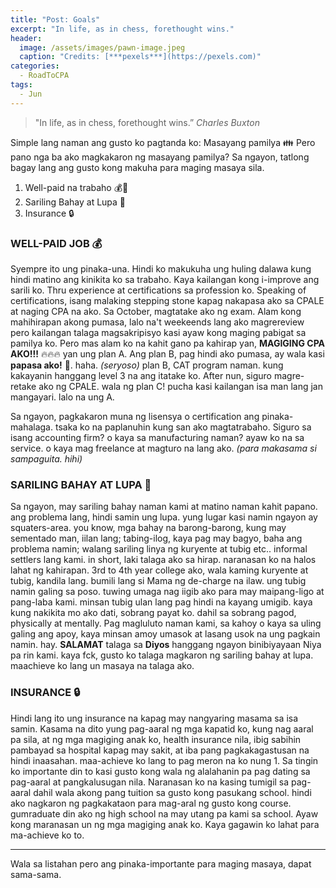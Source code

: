 ```yaml
---
title: "Post: Goals"
excerpt: "In life, as in chess, forethought wins."
header:
  image: /assets/images/pawn-image.jpeg
  caption: "Credits: [***pexels***](https://pexels.com)"
categories:
  - RoadToCPA
tags:
  - Jun
---
```


>"In life, as in chess, forethought wins.” 
 >*Charles Buxton*

Simple lang naman ang gusto ko pagtanda ko: Masayang pamilya 👪
Pero pano nga ba ako magkakaron ng masayang pamilya?
Sa ngayon, tatlong bagay lang ang gusto kong makuha para maging masaya sila.

1. Well-paid na trabaho 💰💸
2. Sariling Bahay at Lupa 🏡
3. Insurance 🔒

### WELL-PAID JOB 💰
  Syempre ito ung pinaka-una. Hindi ko makukuha ung huling dalawa kung hindi matino ang kinikita ko sa trabaho. Kaya kailangan kong i-improve ang sarili ko.
  Thru experience at certifications sa profession ko. Speaking of certifications, isang malaking stepping stone kapag nakapasa ako sa CPALE at naging CPA na ako.
  Sa October, magtatake ako ng exam. Alam kong mahihirapan akong pumasa, lalo na't weekeends lang ako magrereview 
  pero kailangan talaga magsakripisyo kasi ayaw kong maging pabigat sa pamilya ko. Pero mas alam ko na kahit gano pa kahirap yan, **MAGIGING CPA AKO!!!** 🔥🔥🔥
  yan ung plan A. Ang plan B, pag hindi ako pumasa, ay wala kasi **papasa ako!** 💯. haha. *(seryoso)* plan B, CAT program naman.
  kung kakayanin hanggang level 3 na ang itatake ko. After nun, siguro magre-retake ako ng CPALE. 
  wala ng plan C! pucha kasi kailangan isa man lang jan mangayari. lalo na ung A.
  
  Sa ngayon, pagkakaron muna ng lisensya o certification ang pinaka-mahalaga. tsaka ko na paplanuhin kung san ako magtatrabaho. Siguro sa isang accounting firm? o kaya sa manufacturing naman? ayaw ko na sa service. o kaya mag freelance at magturo na lang ako. *(para makasama si sampaguita. hihi)*

### SARILING BAHAY AT LUPA 🏡
  Sa ngayon, may sariling bahay naman kami at matino naman kahit papano. ang problema lang, hindi samin ung lupa. yung lugar kasi namin ngayon ay squaters-area. 
  you know, mga bahay na barong-barong, kung may sementado man, iilan lang; tabing-ilog, kaya pag may bagyo, baha ang problema namin; walang sariling linya ng kuryente at tubig etc.. informal settlers lang kami.
  in short, laki talaga ako sa hirap. naranasan ko na halos lahat ng kahirapan. 3rd to 4th year college ako, wala kaming kuryente at tubig, kandila lang. bumili lang si Mama ng de-charge na ilaw.
  ung tubig namin galing sa poso. tuwing umaga nag iigib ako para may maipang-ligo at pang-laba kami. 
  minsan tubig ulan lang pag hindi na kayang umigib. kaya kung nakikita mo ako dati, sobrang payat ko. dahil sa sobrang pagod, physically at mentally.
  Pag magluluto naman kami, sa kahoy o kaya sa uling galing ang apoy, kaya minsan amoy umasok at lasang usok na ung pagkain namin. hay.
  **SALAMAT** talaga sa **Diyos** hanggang ngayon binibiyayaan Niya pa rin kami.
  kaya fck, gusto ko talaga magkaron ng sariling bahay at lupa. maachieve ko lang un masaya na talaga ako.
  
### INSURANCE 🔒
  Hindi lang ito ung insurance na kapag may nangyaring masama sa isa samin. Kasama na dito yung pag-aaral ng mga kapatid ko, kung nag aaral pa sila, at ng mga magiging anak ko, health insurance nila, ibig sabihin pambayad sa hospital kapag may sakit, at iba pang pagkakagastusan na hindi inaasahan. maa-achieve ko lang to pag meron na ko nung 1.
  Sa tingin ko importante din to kasi gusto kong wala ng alalahanin pa pag dating sa pag-aaral at pangkalusugan nila. Naranasan ko na kasing tumigil sa pag-aaral dahil wala akong pang tuition sa gusto kong pasukang school. hindi ako nagkaron ng pagkakataon para mag-aral ng gusto kong course. gumraduate din ako ng high school na may utang pa kami sa school. 
  Ayaw kong maranasan un ng mga magiging anak ko. Kaya gagawin ko lahat para ma-achieve ko to.
  
---
Wala sa listahan pero ang pinaka-importante para maging masaya, dapat sama-sama.
